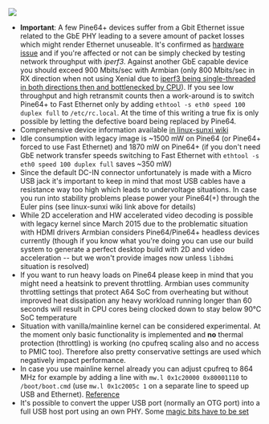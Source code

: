 [![](http://www.armbian.com/wp-content/uploads/2016/06/pine64.png)](http://www.armbian.com/pine64/)

- **Important**: A few Pine64+ devices suffer from a Gbit Ethernet issue related to the GbE PHY leading to a severe amount of packet losses which might render Ethernet unuseable. It's confirmed as [hardware issue](http://forum.pine64.org/showthread.php?tid=835&pid=19773#pid19773) and if you're affected or not can be simply checked by testing network throughput with *iperf3*. Against another GbE capable device you should exceed 900 Mbits/sec with Armbian (only 800 Mbits/sec in RX direction when not using Xenial due to [iperf3 being single-threaded in both directions then and bottlenecked by CPU](http://forum.armbian.com/index.php/topic/1917-armbian-running-on-pine64-and-other-a64h5-devices/?p=14673)). If you see low throughput and high retransmit counts then a work-around is to switch Pine64+ to Fast Ethernet only by adding `ethtool -s eth0 speed 100 duplex full` to `/etc/rc.local`. At the time of this writing a true fix is only possible by letting the defective board being replaced by Pine64.
- Comprehensive device information available [in linux-sunxi wiki](http://linux-sunxi.org/Pine64)
- Idle consumption with legacy image is ~1500 mW on Pine64 (or Pine64+ forced to use Fast Ethernet) and 1870 mW on Pine64+ (if you don't need GbE network transfer speeds switching to Fast Ethernet with `ethtool -s eth0 speed 100 duplex full` saves ~350 mW)
- Since the default DC-IN connector unfortunately is made with a Micro USB jack it's important to keep in mind that most USB cables have a resistance way too high which leads to undervoltage situations. In case you run into stability problems please power your Pine64(+) through the Euler pins (see linux-sunxi wiki link above for details)
- While 2D acceleration and HW accelerated video decoding is possible with legacy kernel since March 2015 due to the problematic situation with HDMI drivers Armbian considers Pine64/Pine64+ headless devices currently (though if you know what you're doing you can use our build system to generate a perfect desktop build with 2D and video acceleration -- but we won't provide images now unless `libhdmi` situation is resolved)
- If you want to run heavy loads on Pine64 please keep in mind that you might need a heatsink to prevent throttling. Armbian uses community throttling settings that protect A64 SoC from overheating but without improved heat dissipation any heavy workload running longer than 60 seconds will result in CPU cores being clocked down to stay below 90°C SoC temperature
- Situation with vanilla/mainline kernel can be considered experimental. At the moment only basic functionality is implemented and **no** thermal protection (throttling) is working (no cpufreq scaling also and no access to PMIC too). Therefore also pretty conservative settings are used which negatively impact performance.
- In case you use mainline kernel already you can adjust cpufreq to 864 MHz for example by adding a line with `mw.l 0x1c20000 0x80001110` to `/boot/boot.cmd` (use `mw.l 0x1c2005c 1` on a separate line to speed up USB and Ethernet). [Reference](http://forum.armbian.com/index.php/topic/1917-armbian-running-on-pine64-and-other-a64h5-devices/?p=15225)
- It's possible to convert the upper USB port (normally an OTG port) into a full USB host port using an own PHY. Some [magic bits have to be set](https://irclog.whitequark.org/linux-sunxi/2016-09-06#17478535;)